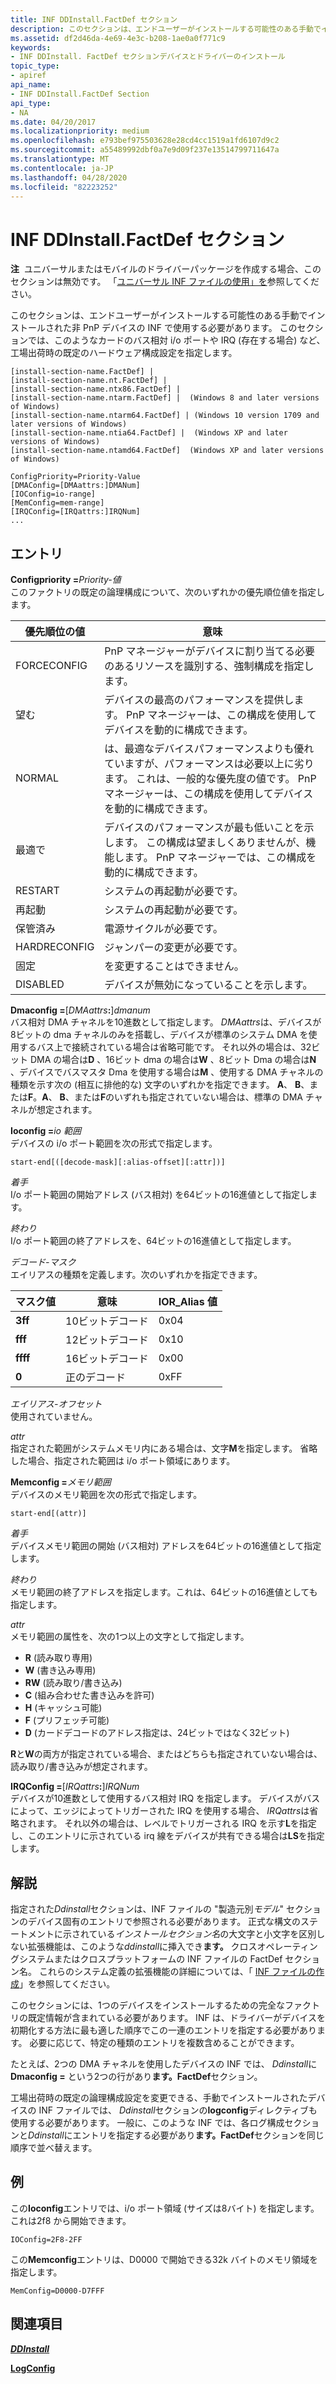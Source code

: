 ```yaml
---
title: INF DDInstall.FactDef セクション
description: このセクションは、エンドユーザーがインストールする可能性のある手動でインストールされた非 PnP デバイスの INF で使用する必要があります。
ms.assetid: df2d46da-4e69-4e3c-b208-1ae0a0f771c9
keywords:
- INF DDInstall. FactDef セクションデバイスとドライバーのインストール
topic_type:
- apiref
api_name:
- INF DDInstall.FactDef Section
api_type:
- NA
ms.date: 04/20/2017
ms.localizationpriority: medium
ms.openlocfilehash: e793bef975503628e28cd4cc1519a1fd6107d9c2
ms.sourcegitcommit: a55489992dbf0a7e9d09f237e13514799711647a
ms.translationtype: MT
ms.contentlocale: ja-JP
ms.lasthandoff: 04/28/2020
ms.locfileid: "82223252"
---
```

# <a name="inf-ddinstallfactdef-section"></a>INF DDInstall.FactDef セクション


**注**  ユニバーサルまたはモバイルのドライバーパッケージを作成する場合、このセクションは無効です。 「[ユニバーサル INF ファイルの使用」を](using-a-universal-inf-file.md)参照してください。

 

このセクションは、エンドユーザーがインストールする可能性のある手動でインストールされた非 PnP デバイスの INF で使用する必要があります。 このセクションでは、このようなカードのバス相対 i/o ポートや IRQ (存在する場合) など、工場出荷時の既定のハードウェア構成設定を指定します。

```inf
[install-section-name.FactDef] |
[install-section-name.nt.FactDef] | 
[install-section-name.ntx86.FactDef] | 
[install-section-name.ntarm.FactDef] |  (Windows 8 and later versions of Windows)
[install-section-name.ntarm64.FactDef] | (Windows 10 version 1709 and later versions of Windows)
[install-section-name.ntia64.FactDef] |  (Windows XP and later versions of Windows)
[install-section-name.ntamd64.FactDef]  (Windows XP and later versions of Windows)
 
ConfigPriority=Priority-Value
[DMAConfig=[DMAattrs:]DMANum]
[IOConfig=io-range]
[MemConfig=mem-range]
[IRQConfig=[IRQattrs:]IRQNum]
... 
```

## <a name="entries"></a>エントリ


<a href="" id="configpriority-priority-value"></a>**Configpriority =**<em>Priority-値</em>  
このファクトリの既定の論理構成について、次のいずれかの優先順位値を指定します。

| 優先順位の値 | 意味                                                                                                                                                                                                   |
|----------------|-----------------------------------------------------------------------------------------------------------------------------------------------------------------------------------------------------------|
| FORCECONFIG    | PnP マネージャーがデバイスに割り当てる必要のあるリソースを識別する、強制構成を指定します。                                                                                            |
| 望む        | デバイスの最高のパフォーマンスを提供します。 PnP マネージャーは、この構成を使用してデバイスを動的に構成できます。                                                                                    |
| NORMAL         | は、最適なデバイスパフォーマンスよりも優れていますが、パフォーマンスは必要以上に劣ります。 これは、一般的な優先度の値です。 PnP マネージャーは、この構成を使用してデバイスを動的に構成できます。 |
| 最適で     | デバイスのパフォーマンスが最も低いことを示します。 この構成は望ましくありませんが、機能します。 PnP マネージャーでは、この構成を動的に構成できます。                                              |
| RESTART        | システムの再起動が必要です。                                                                                                                                                                                |
| 再起動         | システムの再起動が必要です。                                                                                                                                                                                |
| 保管済み       | 電源サイクルが必要です。                                                                                                                                                                                   |
| HARDRECONFIG   | ジャンパーの変更が必要です。                                                                                                                                                                                 |
| 固定      | を変更することはできません。                                                                                                                                                                                        |
| DISABLED       | デバイスが無効になっていることを示します。                                                                                                                                                                    |

 

<a href="" id="dmaconfig--dmaattrs--dmanum"></a>**Dmaconfig =**\[<em>DMAattrs</em>**:**\]*dmanum*  
バス相対 DMA チャネルを10進数として指定します。 *DMAattrs*は、デバイスが8ビットの dma チャネルのみを搭載し、デバイスが標準のシステム DMA を使用するバス上で接続されている場合は省略可能です。 それ以外の場合は、32ビット DMA の場合は**D** 、16ビット dma の場合は**W** 、8ビット Dma の場合は**N** 、デバイスでバスマスタ Dma を使用する場合は**M** 、使用する DMA チャネルの種類を示す次の (相互に排他的な) 文字のいずれかを指定できます。 **A**、 **B**、または**F**。**A**、 **B**、または**F**のいずれも指定されていない場合は、標準の DMA チャネルが想定されます。

<a href="" id="ioconfig-io-range"></a>**Ioconfig =**<em>io 範囲</em>  
デバイスの i/o ポート範囲を次の形式で指定します。

```inf
start-end[([decode-mask][:alias-offset][:attr])]
```

<a href="" id="start"></a>*着手*  
I/o ポート範囲の開始アドレス (バス相対) を64ビットの16進値として指定します。

<a href="" id="end-"></a>*終わり*   
I/o ポート範囲の終了アドレスを、64ビットの16進値として指定します。

<a href="" id="decode-mask-"></a>*デコード-マスク*   
エイリアスの種類を定義します。次のいずれかを指定できます。

| マスク値 | 意味         | IOR_Alias 値 |
|------------|-----------------|------------------|
| **3ff**    | 10ビットデコード   | 0x04             |
| **fff**    | 12ビットデコード   | 0x10             |
| **ffff**   | 16ビットデコード   | 0x00             |
| **0**      | 正のデコード | 0xFF             |

 

<a href="" id="alias-offset"></a>*エイリアス-オフセット*  
使用されていません。

<a href="" id="attr"></a>*attr*  
指定された範囲がシステムメモリ内にある場合は、文字**M**を指定します。 省略した場合、指定された範囲は i/o ポート領域にあります。

<a href="" id="memconfig-mem-range"></a>**Memconfig =**<em>メモリ範囲</em>  
デバイスのメモリ範囲を次の形式で指定します。

```inf
start-end[(attr)]
```

<a href="" id="start"></a>*着手*  
デバイスメモリ範囲の開始 (バス相対) アドレスを64ビットの16進値として指定します。

<a href="" id="end-"></a>*終わり*   
メモリ範囲の終了アドレスを指定します。これは、64ビットの16進値としても指定します。

<a href="" id="attr"></a>*attr*  
メモリ範囲の属性を、次の1つ以上の文字として指定します。

-   **R** (読み取り専用)
-   **W** (書き込み専用)
-   **RW** (読み取り/書き込み)
-   **C** (組み合わせた書き込みを許可)
-   **H** (キャッシュ可能)
-   **F** (プリフェッチ可能)
-   **D** (カードデコードのアドレス指定は、24ビットではなく32ビット)

**R**と**W**の両方が指定されている場合、またはどちらも指定されていない場合は、読み取り/書き込みが想定されます。

<a href="" id="irqconfig--irqattrs--irqnum"></a>**IRQConfig =**\[<em>IRQattrs</em>**:**\]*IRQNum*  
デバイスが10進数として使用するバス相対 IRQ を指定します。 デバイスがバスによって、エッジによってトリガーされた IRQ を使用する場合、 *IRQattrs*は省略されます。 それ以外の場合は、レベルでトリガーされる IRQ を示す**L**を指定し、このエントリに示されている irq 線をデバイスが共有できる場合は**LS**を指定します。

<a name="remarks"></a>解説
-------

指定された*Ddinstall*セクションは、INF ファイルの "製造元別*モデル*" セクションのデバイス固有のエントリで参照される必要があります。 正式な構文のステートメントに示されている*インストールセクション名*の大文字と小文字を区別しない拡張機能は、このような<em>ddinstall</em>に挿入でき**ます。** クロスオペレーティングシステムまたはクロスプラットフォームの INF ファイルの FactDef セクション名。 これらのシステム定義の拡張機能の詳細については、「 [INF ファイルの作成](overview-of-inf-files.md)」を参照してください。

このセクションには、1つのデバイスをインストールするための完全なファクトリの既定情報が含まれている必要があります。 INF は、ドライバーがデバイスを初期化する方法に最も適した順序でこの一連のエントリを指定する必要があります。 必要に応じて、特定の種類のエントリを複数含めることができます。

たとえば、2つの DMA チャネルを使用したデバイスの INF では、 <em>Ddinstall</em>に**Dmaconfig =** という2つの行があり**ます。FactDef**セクション。

工場出荷時の既定の論理構成設定を変更できる、手動でインストールされたデバイスの INF ファイルでは、 *Ddinstall*セクションの**logconfig**ディレクティブも使用する必要があります。 一般に、このような INF では、各ログ構成セクションと<em>Ddinstall</em>にエントリを指定する必要があり**ます。FactDef**セクションを同じ順序で並べ替えます。

<a name="examples"></a>例
--------

この**Ioconfig**エントリでは、i/o ポート領域 (サイズは8バイト) を指定します。これは2f8 から開始できます。

```inf
IOConfig=2F8-2FF
```

この**Memconfig**エントリは、D0000 で開始できる32k バイトのメモリ領域を指定します。

```inf
MemConfig=D0000-D7FFF
```

## <a name="see-also"></a>関連項目


[***DDInstall***](inf-ddinstall-section.md)

[**LogConfig**](inf-logconfig-directive.md)

 

 






